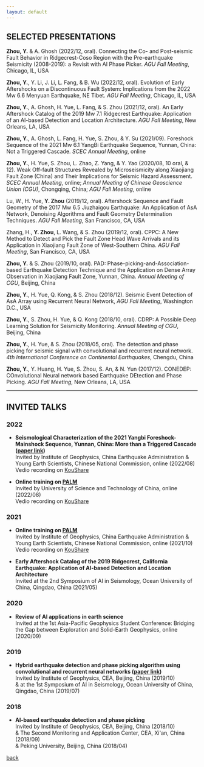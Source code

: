 ```yaml
---
layout: default
---
```

## SELECTED PRESENTATIONS

**Zhou, Y.** & A. Ghosh (2022/12, oral). Connecting the Co- and Post-seismic Fault Behavior in Ridgecrest-Coso Region with the Pre-earthquake Seismicity (2008-2019): a Revisit with AI Phase Picker. *AGU Fall Meeting*, Chicago, IL, USA  

**Zhou, Y.**, Y. Li, J. Li, L. Fang, & B. Wu (2022/12, oral). Evolution of Early Aftershocks on a Discontinuous Fault System: Implications from the 2022 Mw 6.6 Menyuan Earthquake, NE Tibet. *AGU Fall Meeting*, Chicago, IL, USA  

**Zhou, Y.**, A. Ghosh, H. Yue, L. Fang, & S. Zhou (2021/12, oral). An Early Aftershock Catalog of the 2019 Mw 7.1 Ridgecrest Earthquake: Application of an AI-based Detection and Location Architecture. *AGU Fall Meeting*, New Orleans, LA, USA  

**Zhou, Y.**, A. Ghosh, L. Fang, H. Yue, S. Zhou, & Y. Su (2021/09). Foreshock Sequence of the 2021 Mw 6.1 YangBi Earthquake Sequence, Yunnan, China: Not a Triggered Cascade. *SCEC Annual Meeting*, online  

**Zhou, Y.**, H. Yue, S. Zhou, L. Zhao, Z. Yang, & Y. Yao (2020/08, 10 oral, & 12). Weak Off-fault Structures Revealed by Microseismicity along Xiaojiang Fault Zone (China) and Their Implications for Seismic Hazard Assessment. *SCEC Annual Meeting*, online; *Annual Meeting of Chinese Geoscience Union (CGU)*, Chongqing, China; *AGU Fall Meeting*, online  

Lu, W., H. Yue, **Y. Zhou** (2019/12, oral). Aftershock Sequence and Fault Geometry of the 2017 Mw 6.5 Jiuzhaigou Earthquake: An Application of AsA Network, Denoising Algorithms and Fault Geometry Determination Techniques. *AGU Fall Meeting*, San Francisco, CA, USA  

Zhang, H., **Y. Zhou**, L. Wang, & S. Zhou (2019/12, oral). CPPC: A New Method to Detect and Pick the Fault Zone Head Wave Arrivals and its Application in Xiaojiang Fault Zone of West-Southern China. *AGU Fall Meeting*, San Francisco, CA, USA  

**Zhou, Y.** & S. Zhou (2019/10, oral). PAD: Phase-picking-and-Association-based Earthquake Detection Technique and the Application on Dense Array Observation in Xiaojiang Fault Zone, Yunnan, China. *Annual Meeting of CGU*, Beijing, China  

**Zhou, Y.**, H. Yue, Q. Kong, & S. Zhou (2018/12). Seismic Event Detection of AsA Array using Recurrent Neural Network, *AGU Fall Meeting*, Washington D.C., USA  

**Zhou, Y.**, S. Zhou, H. Yue, & Q. Kong (2018/10, oral). CDRP: A Possible Deep Learning Solution for Seismicity Monitoring. *Annual Meeting of CGU*, Beijing, China  

**Zhou, Y.**, H. Yue, & S. Zhou (2018/05, oral). The detection and phase picking for seismic signal with convolutional and recurrent neural network. *4th International Conference on Continental Earthquakes*, Chengdu, China  

**Zhou, Y.**, Y. Huang, H. Yue, S. Zhou, S. An, & N. Yun (2017/12). CONEDEP: COnvolutional Neural network based Earthquake DEtection and Phase Picking. *AGU Fall Meeting*, New Orleans, LA, USA  

* * *
## INVITED TALKS

### 2022
- **Seismological Characterization of the 2021 Yangbi Foreshock-Mainshock Sequence, Yunnan, China: More than a Triggered Cascade ([paper link](10.1029/2022JB024534))**  
    Invited by Institute of Geophysics, China Earthquake Administration & Young Earth Scientists, Chinese National Commission, online (2022/08)  
    Vedio recording on [KouShare](https://www.koushare.com/video/videodetail/32234)  

- **Online training on [PALM](https://doi.org/10.1785/0220210111)**  
    Invited by University of Science and Technology of China, online (2022/08)  
    Vedio recording on [KouShare](https://www.koushare.com/video/videodetail/31656)

### 2021
- **Online training on [PALM](https://doi.org/10.1785/0220210111)**  
    Invited by Institute of Geophysics, China Earthquake Administration & Young Earth Scientists, Chinese National Commission, online (2021/10)  
    Vedio recording on [KouShare](https://www.koushare.com/lives/room/549779)  

- **Early Aftershock Catalog of the 2019 Ridgecrest, California Earthquake: Application of AI-based Detection and Location Architecture**  
    Invited at the 2nd Symposium of AI in Seismology, Ocean University of China, Qingdao, China (2021/05)  

### 2020
- **Review of AI applications in earth science**  
    Invited at the 1st Asia-Pacific Geophysics Student Conference: Bridging the Gap between Exploration and Solid-Earth Geophysics, online (2020/09)  

### 2019
- **Hybrid earthquake detection and phase picking algorithm using convolutional and recurrent neural networks ([paper link](https://doi.org/10.1785/0220180319))**  
    Invited by Institute of Geophysics, CEA, Beijing, China (2019/10)  
    & at the 1st Symposium of AI in Seismology, Ocean University of China, Qingdao, China (2019/07)  

### 2018
- **AI-based earthquake detection and phase picking**  
    Invited by Institute of Geophysics, CEA, Beijing, China (2018/10)  
    & The Second Monitoring and Application Center, CEA, Xi'an, China (2018/09)  
    & Peking University, Beijing, China (2018/04)  

[back](./)